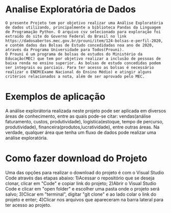   
# Analise Exploratória de Dados
    O presente Projeto tem por objetivo realizar uma Análise Exploratória de dados utilizando, principalmente a biblioteca Pandas da Linguagem de Programação Python. O arquivo csv selecionado para exploração foi extraido do site do Governo Federal do Brasil no link https://dadosabertos.mec.gov.br/prouni/item/124-bolsas-e-perfil-2020, e contém dados das Bolsas de Estudo concedidadas noa ano de 2020, através da Programa Universidade para Todos(Prouni).
    O Prouni é um programa de bolsas de estudos do Ministério da Educação(MEC) que tem por objetivo realizar a inclusão de pessoas de baixa renda no ensino superior. As bolsas de estudo concedidas podem ser integrais ou parciais. Para ter acesso as bolsas é necessário realizar o ENEM(Exame Nacional do Ensino Médio) e atingir alguns critérios relacionados a nota, além de ser aprovado pelo MEC.    
    
# Exemplos de aplicação
 
  A análise explorátoria realizada neste projeto pode ser aplicada em diversos áreas de conhecimento, entre as quais pode-se citar: vendas(análise faturamento, custos, produtividade), logística(estoque, tempo de percurso, produtividade), financeira(produtos,lucratividade), entre outras áreas. Na verdade, qualquer área que tenha um fluxo de dados pode realizar uma análise exploratória.

# Como fazer download do Projeto

  Uma das opções para realizar o download do projeto é com o Visual Studio Code através das etapas abaixo:
    1)Acessar o repositório que se deseja clonar, clicar em "Code" e copiar link do projeto;
    2)Abrir o Visual Studio Code e clicar em "open folder" e escolher uma pasta onde o projeto será salvo;
    3)Clicar em "terminal", digitar "git clone" e ao lado colar o link do projeto e enter;
    4)Clicar nos arquivos que apareceram na barra lateral para ter acesso ao projeto.






    
    


